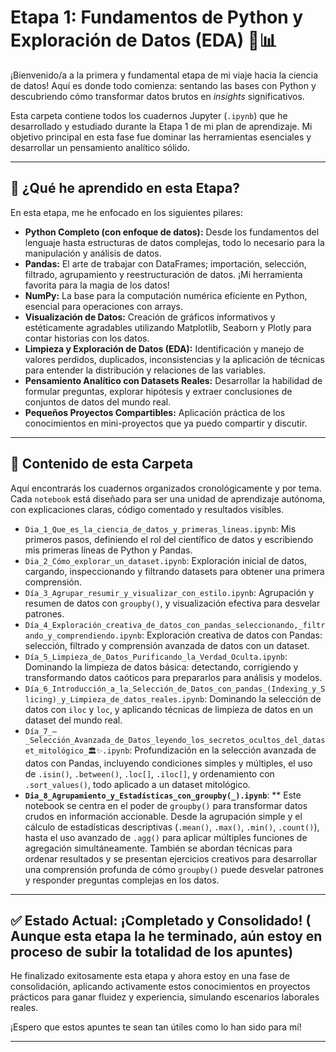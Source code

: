 #  Etapa 1: Fundamentos de Python y Exploración de Datos (EDA) 🐍📊

¡Bienvenido/a a la primera y fundamental etapa de mi viaje hacia la ciencia de datos! Aquí es donde todo comienza: sentando las bases con Python y descubriendo cómo transformar datos brutos en *insights* significativos.

Esta carpeta contiene todos los cuadernos Jupyter (`.ipynb`) que he desarrollado y estudiado durante la Etapa 1 de mi plan de aprendizaje. Mi objetivo principal en esta fase fue dominar las herramientas esenciales y desarrollar un pensamiento analítico sólido.

---

## 🎯 ¿Qué he aprendido en esta Etapa?

En esta etapa, me he enfocado en los siguientes pilares:

* **Python Completo (con enfoque de datos):** Desde los fundamentos del lenguaje hasta estructuras de datos complejas, todo lo necesario para la manipulación y análisis de datos.
* **Pandas:** El arte de trabajar con DataFrames; importación, selección, filtrado, agrupamiento y reestructuración de datos. ¡Mi herramienta favorita para la magia de los datos!
* **NumPy:** La base para la computación numérica eficiente en Python, esencial para operaciones con arrays.
* **Visualización de Datos:** Creación de gráficos informativos y estéticamente agradables utilizando Matplotlib, Seaborn y Plotly para contar historias con los datos.
* **Limpieza y Exploración de Datos (EDA):** Identificación y manejo de valores perdidos, duplicados, inconsistencias y la aplicación de técnicas para entender la distribución y relaciones de las variables.
* **Pensamiento Analítico con Datasets Reales:** Desarrollar la habilidad de formular preguntas, explorar hipótesis y extraer conclusiones de conjuntos de datos del mundo real.
* **Pequeños Proyectos Compartibles:** Aplicación práctica de los conocimientos en mini-proyectos que ya puedo compartir y discutir.

---

## 📂 Contenido de esta Carpeta

Aquí encontrarás los cuadernos organizados cronológicamente y por tema. Cada `notebook` está diseñado para ser una unidad de aprendizaje autónoma, con explicaciones claras, código comentado y resultados visibles.

* `Dia_1_Que_es_la_ciencia_de_datos_y_primeras_lineas.ipynb`: Mis primeros pasos, definiendo el rol del científico de datos y escribiendo mis primeras líneas de Python y Pandas.
* `Dia_2_Cómo_explorar_un_dataset.ipynb`: Exploración inicial de datos, cargando, inspeccionando y filtrando datasets para obtener una primera comprensión.
* `Día_3_Agrupar_resumir_y_visualizar_con_estilo.ipynb`: Agrupación y resumen de datos con `groupby()`, y visualización efectiva para desvelar patrones.
* `Día_4_Exploración_creativa_de_datos_con_pandas_seleccionando,_filtrando_y_comprendiendo.ipynb`: Exploración creativa de datos con Pandas: selección, filtrado y comprensión avanzada de datos con un dataset.
* `Día_5_Limpieza_de_Datos_Purificando_la_Verdad_Oculta.ipynb`: Dominando la limpieza de datos básica: detectando, corrigiendo y transformando datos caóticos para prepararlos para análisis y modelos.
* `Día_6_Introducción_a_la_Selección_de_Datos_con_pandas_(Indexing_y_Slicing)_y_Limpieza_de_datos_reales.ipynb`: Dominando la selección de datos con `iloc` y `loc`, y aplicando técnicas de limpieza de datos en un dataset del mundo real.
* `Día_7_–_Selección_Avanzada_de_Datos_leyendo_los_secretos_ocultos_del_dataset_mitológico_🏛️✨.ipynb`: Profundización en la selección avanzada de datos con Pandas, incluyendo condiciones simples y múltiples, el uso de `.isin()`, `.between()`, `.loc[]`, `.iloc[]`, y ordenamiento con `.sort_values()`, todo aplicado a un dataset mitológico.
* **`Dia_8_Agrupamiento_y_Estadísticas_con_groupby(_).ipynb`**: ** Este notebook se centra en el poder de `groupby()` para transformar datos crudos en información accionable. Desde la agrupación simple y el cálculo de estadísticas descriptivas (`.mean()`, `.max()`, `.min()`, `.count()`), hasta el uso avanzado de `.agg()` para aplicar múltiples funciones de agregación simultáneamente. También se abordan técnicas para ordenar resultados y se presentan ejercicios creativos para desarrollar una comprensión profunda de cómo `groupby()` puede desvelar patrones y responder preguntas complejas en los datos.
---

## ✅ Estado Actual: ¡Completado y Consolidado! ( Aunque esta etapa la he terminado, aún estoy en proceso de subir la totalidad de los apuntes)

He finalizado exitosamente esta etapa y ahora estoy en una fase de consolidación, aplicando activamente estos conocimientos en proyectos prácticos para ganar fluidez y experiencia, simulando escenarios laborales reales.

¡Espero que estos apuntes te sean tan útiles como lo han sido para mí!

---

